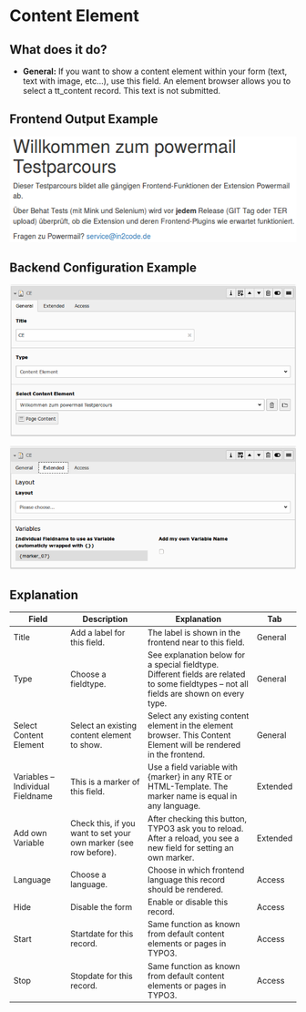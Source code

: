 # Content Element

## What does it do?

- **General:** If you want to show a content element within your form (text, text with image, etc...), use this field. An element browser allows you to select a tt_content record. This text is not submitted.

## Frontend Output Example

![example_field_content](../Images/example_field_content.png)

## Backend Configuration Example

![record_field_content_tab1](../Images/record_field_content_tab1.png)

![record_field_content_tab2](../Images/record_field_content_tab2.png)

## Explanation

| Field | Description | Explanation | Tab |
|------------------------------------|-----------------------------------------------------------------------------------|--------------------------------------------------------------------------------------------------------------------------------------------------------------------------------------------------------------------------|----------|
| Title | Add a label for this field. | The label is shown in the frontend near to this field. | General |
| Type | Choose a fieldtype. | See explanation below for a special fieldtype. Different fields are  related to some fieldtypes – not all fields are shown on every type. | General |
| Select Content Element | Select an existing content element to show. | Select any existing content element in the element browser. This Content Element will be rendered in the frontend. | General |
| Variables – Individual Fieldname | This is a marker of this field. | Use a field variable with {marker} in any RTE or HTML-Template. The marker name is equal in any language. | Extended |
| Add own Variable | Check this, if you want to set your own marker (see row before). | After checking this button, TYPO3 ask you to reload. After a reload, you see a new field for setting an own marker. | Extended |
| Language | Choose a language. | Choose in which frontend language this record should be rendered. | Access |
| Hide | Disable the form | Enable or disable this record. | Access |
| Start | Startdate for this record. | Same function as known from default content elements or pages in TYPO3. | Access |
| Stop | Stopdate for this record. | Same function as known from default content elements or pages in TYPO3. | Access |
